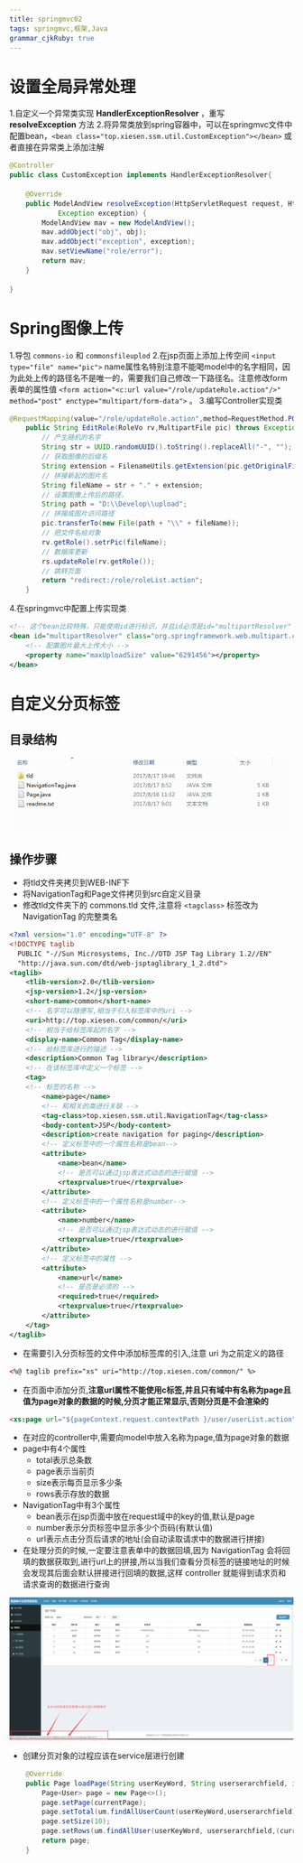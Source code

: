 ```yaml
---
title: springmvc02
tags: springmvc,框架,Java
grammar_cjkRuby: true
---
```


# 设置全局异常处理

1.自定义一个异常类实现 **HandlerExceptionResolver** ，重写 **resolveException** 方法
2.将异常类放到spring容器中，可以在springmvc文件中配置bean，`<bean class="top.xiesen.ssm.util.CustomException"></bean>` 或者直接在异常类上添加注解

``` java
@Controller
public class CustomException implements HandlerExceptionResolver{

	@Override
	public ModelAndView resolveException(HttpServletRequest request, HttpServletResponse response, Object obj,
			Exception exception) {
		ModelAndView mav = new ModelAndView();
		mav.addObject("obj", obj);
		mav.addObject("exception", exception);
		mav.setViewName("role/error");
		return mav;
	}

}

```

# Spring图像上传

1.导包 `commons-io` 和 ` commonsfileuplod `
2.在jsp页面上添加上传空间 `<input type="file" name="pic">` name属性名特别注意不能喝model中的名字相同，因为此处上传的路径名不是唯一的，需要我们自己修改一下路径名。注意修改form表单的属性值 `<form action="<c:url value="/role/updateRole.action"/>" method="post" enctype="multipart/form-data">` 。
3.编写Controller实现类

``` java
@RequestMapping(value="/role/updateRole.action",method=RequestMethod.POST)
	public String EditRole(RoleVo rv,MultipartFile pic) throws Exception{
		// 产生随机的名字
		String str = UUID.randomUUID().toString().replaceAll("-", "");
		// 获取图像的后缀名
		String extension = FilenameUtils.getExtension(pic.getOriginalFilename());
		// 拼接新起的图片名
		String fileName = str + "." + extension;
		// 设置图像上传后的路径，
		String path = "D:\\Develop\\upload";
		// 拼接成图片访问路径
		pic.transferTo(new File(path + "\\" + fileName));
		// 把文件名给对象
		rv.getRole().setrPic(fileName);
		// 数据库更新
		rs.updateRole(rv.getRole());
		// 跳转页面
		return "redirect:/role/roleList.action";
	}
```
4.在springmvc中配置上传实现类

``` xml
<!-- 这个bean比较特殊，只能使用id进行标识，并且id必须是id="multipartResolver" -->
<bean id="multipartResolver" class="org.springframework.web.multipart.commons.CommonsMultipartResolver">
	<!-- 配置图片最大上传大小 -->
	<property name="maxUploadSize" value="6291456"></property>
</bean>
```


# 自定义分页标签

## 目录结构

![enter description here][1]


## 操作步骤

- 将tld文件夹拷贝到WEB-INF下
- 将NavigationTag和Page文件拷贝到src自定义目录
- 修改tld文件夹下的 commons.tld 文件,注意将 `<tagclass>` 标签改为 NavigationTag 的完整类名


``` xml
<?xml version="1.0" encoding="UTF-8" ?>
<!DOCTYPE taglib
  PUBLIC "-//Sun Microsystems, Inc.//DTD JSP Tag Library 1.2//EN"
  "http://java.sun.com/dtd/web-jsptaglibrary_1_2.dtd">
<taglib>
	<tlib-version>2.0</tlib-version>
	<jsp-version>1.2</jsp-version>
	<short-name>common</short-name>
	<!-- 名字可以随便写,相当于引入标签库中的uri -->
	<uri>http://top.xiesen.com/common/</uri>
	<!-- 相当于给标签库起的名字 -->
	<display-name>Common Tag</display-name>
	<!-- 给标签库进行的描述 -->
	<description>Common Tag library</description>
	<!-- 在该标签库中定义一个标签 -->
	<tag>
	<!-- 标签的名称 -->
		<name>page</name>
		<!-- 和相关的类进行关联 -->
		<tag-class>top.xiesen.ssm.util.NavigationTag</tag-class>
		<body-content>JSP</body-content>
		<description>create navigation for paging</description>
		<!-- 定义标签中的一个属性名称是bean-->
		<attribute>
			<name>bean</name>
			<!-- 是否可以通过jsp表达式动态的进行赋值 -->
			<rtexprvalue>true</rtexprvalue>
		</attribute>
		<!-- 定义标签中的一个属性名称是number-->
		<attribute>
			<name>number</name>
			<!-- 是否可以通过jsp表达式动态的进行赋值 -->
			<rtexprvalue>true</rtexprvalue>
		</attribute>
		<!-- 定义标签中的属性 -->
		<attribute>
			<name>url</name>
			<!-- 是否是必须的 -->
			<required>true</required>
			<rtexprvalue>true</rtexprvalue>
		</attribute>
	</tag>
</taglib>
```

- 在需要引入分页标签的文件中添加标签库的引入,注意 uri 为之前定义的路径

``` html
<%@ taglib prefix="xs" uri="http://top.xiesen.com/common/" %>
```

- 在页面中添加分页,**注意url属性不能使用c标签,并且只有域中有名称为page且值为page对象的数据的时候,分页才能正常显示,否则分页是不会渲染的**

``` html
<xs:page url="${pageContext.request.contextPath }/user/userList.action"></xs:page>
```

- 在对应的controller中,需要向model中放入名称为page,值为page对象的数据
- page中有4个属性
	- total表示总条数
	- page表示当前页
	- size表示每页显示多少条
	- rows表示存放的数据
- NavigationTag中有3个属性
	- bean表示在jsp页面中放在request域中的key的值,默认是page
	- number表示分页标签中显示多少个页码(有默认值)
	- url表示点击分页后请求的地址(会自动读取请求中的数据进行拼接)
- 在处理分页的时候,一定要注意表单中的数据回填,因为 NavigationTag 会将回填的数据获取到,进行url上的拼接,所以当我们查看分页标签的链接地址的时候会发现其后面会默认拼接进行回填的数据,这样 controller 就能得到请求页和请求查询的数据进行查询

![enter description here][2]

- 创建分页对象的过程应该在service层进行创建

``` java
	@Override
	public Page loadPage(String userKeyWord, String userserarchfield, int currentPage) {
		Page<User> page = new Page<>();
		page.setPage(currentPage);
		page.setTotal(um.findAllUserCount(userKeyWord,userserarchfield));
		page.setSize(10);
		page.setRows(um.findAllUser(userKeyWord, userserarchfield,(currentPage-1)*10));
		return page;
	}
```



  [1]: https://www.github.com/xiesen310/notes_Images/raw/master/images/1502970415410.jpg
  [2]: https://www.github.com/xiesen310/notes_Images/raw/master/images/1502970837820.jpg